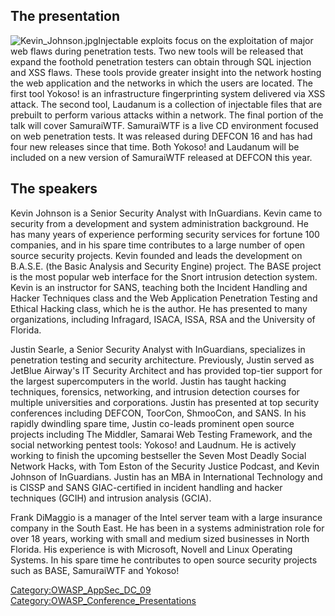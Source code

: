 ## The presentation

![Kevin_Johnson.jpg](Kevin_Johnson.jpg "Kevin_Johnson.jpg")Injectable
exploits focus on the exploitation of major web flaws during penetration
tests. Two new tools will be released that expand the foothold
penetration testers can obtain through SQL injection and XSS flaws.
These tools provide greater insight into the network hosting the web
application and the networks in which the users are located. The first
tool Yokoso\! is an infrastructure fingerprinting system delivered via
XSS attack. The second tool, Laudanum is a collection of injectable
files that are prebuilt to perform various attacks within a network. The
final portion of the talk will cover SamuraiWTF. SamuraiWTF is a live CD
environment focused on web penetration tests. It was released during
DEFCON 16 and has had four new releases since that time. Both Yokoso\!
and Laudanum will be included on a new version of SamuraiWTF released at
DEFCON this year.

## The speakers

Kevin Johnson is a Senior Security Analyst with InGuardians. Kevin came
to security from a development and system administration background. He
has many years of experience performing security services for fortune
100 companies, and in his spare time contributes to a large number of
open source security projects. Kevin founded and leads the development
on B.A.S.E. (the Basic Analysis and Security Engine) project. The BASE
project is the most popular web interface for the Snort intrusion
detection system. Kevin is an instructor for SANS, teaching both the
Incident Handling and Hacker Techniques class and the Web Application
Penetration Testing and Ethical Hacking class, which he is the author.
He has presented to many organizations, including Infragard, ISACA,
ISSA, RSA and the University of Florida.

Justin Searle, a Senior Security Analyst with InGuardians, specializes
in penetration testing and security architecture. Previously, Justin
served as JetBlue Airway's IT Security Architect and has provided
top-tier support for the largest supercomputers in the world. Justin has
taught hacking techniques, forensics, networking, and intrusion
detection courses for multiple universities and corporations. Justin has
presented at top security conferences including DEFCON, ToorCon,
ShmooCon, and SANS. In his rapidly dwindling spare time, Justin co-leads
prominent open source projects including The Middler, Samarai Web
Testing Framework, and the social networking pentest tools: Yokoso\! and
Laudnum. He is actively working to finish the upcoming bestseller the
Seven Most Deadly Social Network Hacks, with Tom Eston of the Security
Justice Podcast, and Kevin Johnson of InGuardians. Justin has an MBA in
International Technology and is CISSP and SANS GIAC-certified in
incident handling and hacker techniques (GCIH) and intrusion analysis
(GCIA).

Frank DiMaggio is a manager of the Intel server team with a large
insurance company in the South East. He has been in a systems
administration role for over 18 years, working with small and medium
sized businesses in North Florida. His experience is with Microsoft,
Novell and Linux Operating Systems. In his spare time he contributes to
open source security projects such as BASE, SamuraiWTF and Yokoso\!

[Category:OWASP_AppSec_DC_09](Category:OWASP_AppSec_DC_09 "wikilink")
[Category:OWASP_Conference_Presentations](Category:OWASP_Conference_Presentations "wikilink")